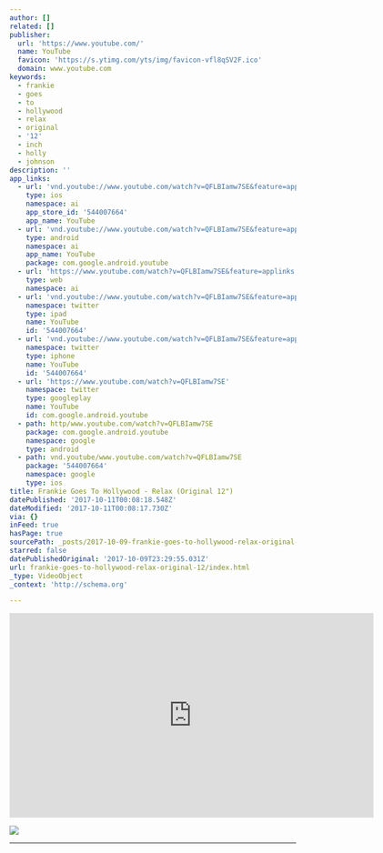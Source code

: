 ```yaml
---
author: []
related: []
publisher:
  url: 'https://www.youtube.com/'
  name: YouTube
  favicon: 'https://s.ytimg.com/yts/img/favicon-vfl8qSV2F.ico'
  domain: www.youtube.com
keywords:
  - frankie
  - goes
  - to
  - hollywood
  - relax
  - original
  - '12'
  - inch
  - holly
  - johnson
description: ''
app_links:
  - url: 'vnd.youtube://www.youtube.com/watch?v=QFLBIamw7SE&feature=applinks'
    type: ios
    namespace: ai
    app_store_id: '544007664'
    app_name: YouTube
  - url: 'vnd.youtube://www.youtube.com/watch?v=QFLBIamw7SE&feature=applinks'
    type: android
    namespace: ai
    app_name: YouTube
    package: com.google.android.youtube
  - url: 'https://www.youtube.com/watch?v=QFLBIamw7SE&feature=applinks'
    type: web
    namespace: ai
  - url: 'vnd.youtube://www.youtube.com/watch?v=QFLBIamw7SE&feature=applinks'
    namespace: twitter
    type: ipad
    name: YouTube
    id: '544007664'
  - url: 'vnd.youtube://www.youtube.com/watch?v=QFLBIamw7SE&feature=applinks'
    namespace: twitter
    type: iphone
    name: YouTube
    id: '544007664'
  - url: 'https://www.youtube.com/watch?v=QFLBIamw7SE'
    namespace: twitter
    type: googleplay
    name: YouTube
    id: com.google.android.youtube
  - path: http/www.youtube.com/watch?v=QFLBIamw7SE
    package: com.google.android.youtube
    namespace: google
    type: android
  - path: vnd.youtube/www.youtube.com/watch?v=QFLBIamw7SE
    package: '544007664'
    namespace: google
    type: ios
title: Frankie Goes To Hollywood - Relax (Original 12")
datePublished: '2017-10-11T00:08:18.548Z'
dateModified: '2017-10-11T00:08:17.730Z'
via: {}
inFeed: true
hasPage: true
sourcePath: _posts/2017-10-09-frankie-goes-to-hollywood-relax-original-12.md
starred: false
datePublishedOriginal: '2017-10-09T23:29:55.031Z'
url: frankie-goes-to-hollywood-relax-original-12/index.html
_type: VideoObject
_context: 'http://schema.org'

---
```

<iframe src="https://cdn.embedly.com/widgets/media.html?src=https%3A%2F%2Fwww.youtube.com%2Fembed%2FQFLBIamw7SE%3Ffeature%3Doembed&amp;url=http%3A%2F%2Fwww.youtube.com%2Fwatch%3Fv%3DQFLBIamw7SE&amp;image=https%3A%2F%2Fi.ytimg.com%2Fvi%2FQFLBIamw7SE%2Fhqdefault.jpg&amp;key=a715cf41cc93453ca338d350cd26f87b&amp;type=text%2Fhtml&amp;schema=youtube" width="640" height="360" scrolling="no" frameborder="0" allowfullscreen="" style=""></iframe>

![](https://the-grid-user-content.s3-us-west-2.amazonaws.com/684df507-7a2d-4765-85cb-e29e6b882590.jpg)

---